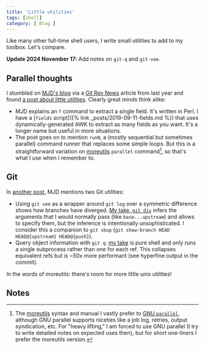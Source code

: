 ```yaml
---
title: 'Little utilities'
tags: [shell]
category: [ Blog ]
---
```


Like many other full-time shell users, I write small utilities to add to my
toolbox. Let's compare.

**Update 2024 November 17:** Add notes on `git-q` and `git-vee`.

## Parallel thoughts

I stumbled on [MJD's blog](https://blog.plover.com/) via a [Git Rev
News](https://git.github.io/rev_news/) article from last year and found [a post
about little utilities](https://blog.plover.com/prog/runN.html). Clearly great
minds think alike:

- MJD explains an `f` command to extract a single field. It's written in Perl. I
  have a [`fields` script]({% link _posts/2019-09-11-fields.md %}) that uses
  dynamically-generated AWK to extract as many fields as you want. It's a longer
  name but useful in more situations.
- The post goes on to mention `runN`, a (mostly sequential but sometimes
  parallel) command runner that replaces some simple loops. But this is a
  straightforward variation on [moreutils](https://joeyh.name/code/moreutils/)
  `parallel` command[^1], so that's what I use when I remember to.

## Git

In [another post](https://blog.plover.com/prog/git-q.html), MJD mentions two Git
utilities:

- Using `git vee` as a wrapper around `git log` over a symmetric difference
  shows how branches have diverged. [My take, `git
  div`](https://github.com/benknoble/Dotfiles/commit/e0ca3d3402b00edb8ea3580afa1d171d07b6e246)
  infers the arguments that I would normally pass (like `base...upstream`) and
  allows to specify them, but the inference is intentionally unsophisticated. I
  consider this a companion to `git sbup` (`git show-branch HEAD HEAD@{upstream}
  HEAD@{push}`).
- Query object information with `git q`: [my
  take](https://github.com/benknoble/Dotfiles/commit/79a27b666323494b0fdcc82dbb1d0b5f73b556e2)
  is pure shell and only runs a single subprocess rather than one for each ref.
  This collapses equivalent refs but is ~50x more performant (see hyperfine
  output in the commit).

In the words of moreutils: there's room for more little unix utilities!

## Notes

[^1]: The [moreutils](https://joeyh.name/code/moreutils/) syntax and manual I
    vastly prefer to [GNU `parallel`](https://savannah.gnu.org/projects/parallel/),
    although GNU parallel supports niceties like a job log, retries, output
    syndication, etc. For "heavy lifting," I am forced to use GNU parallel (I
    try to write detailed notes on expected uses then), but for short one-liners
    I prefer the moreutils version.
